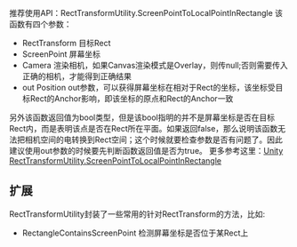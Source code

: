 推荐使用API：RectTransformUtility.ScreenPointToLocalPointInRectangle
该函数有四个参数：
- RectTransform
目标Rect
- ScreenPoint
屏幕坐标
- Camera
渲染相机，如果Canvas渲染模式是Overlay，则传null;否则需要传入正确的相机，才能得到正确结果
- out Position
out参数，可以获得屏幕坐标在相对于Rect的坐标，该坐标受目标Rect的Anchor影响，即该坐标的原点和Rect的Anchor一致

另外该函数返回值为bool类型，但是该bool指明的并不是屏幕坐标是否在目标Rect内，而是表明该点是否在Rect所在平面。如果返回false，那么说明该函数无法把相机空间的电转换到Rect空间；这个时候就要检查参数是否有问题了。因此建议使用out参数的时候要先判断函数返回值是否为true。
更多参考这里：[Unity RectTransformUtility.ScreenPointToLocalPointInRectangle](https://gamedev.stackexchange.com/questions/157325/unity-recttransformutility-screenpointtolocalpointinrectangle)


## 扩展
RectTransformUtility封装了一些常用的针对RectTransform的方法，比如:
- RectangleContainsScreenPoint
检测屏幕坐标是否位于某Rect上